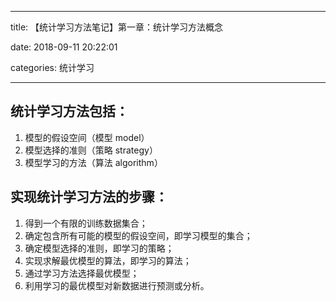 ﻿---

title: 【统计学习方法笔记】第一章：统计学习方法概念

date: 2018-09-11 20:22:01

categories: 统计学习

---

## 统计学习方法包括：
 1. 模型的假设空间（模型 model）
 2. 模型选择的准则（策略 strategy）
 3. 模型学习的方法（算法 algorithm）

## 实现统计学习方法的步骤：
 1. 得到一个有限的训练数据集合；
 2. 确定包含所有可能的模型的假设空间，即学习模型的集合；
 3. 确定模型选择的准则，即学习的策略；
 4. 实现求解最优模型的算法，即学习的算法；
 5. 通过学习方法选择最优模型；
 6. 利用学习的最优模型对新数据进行预测或分析。